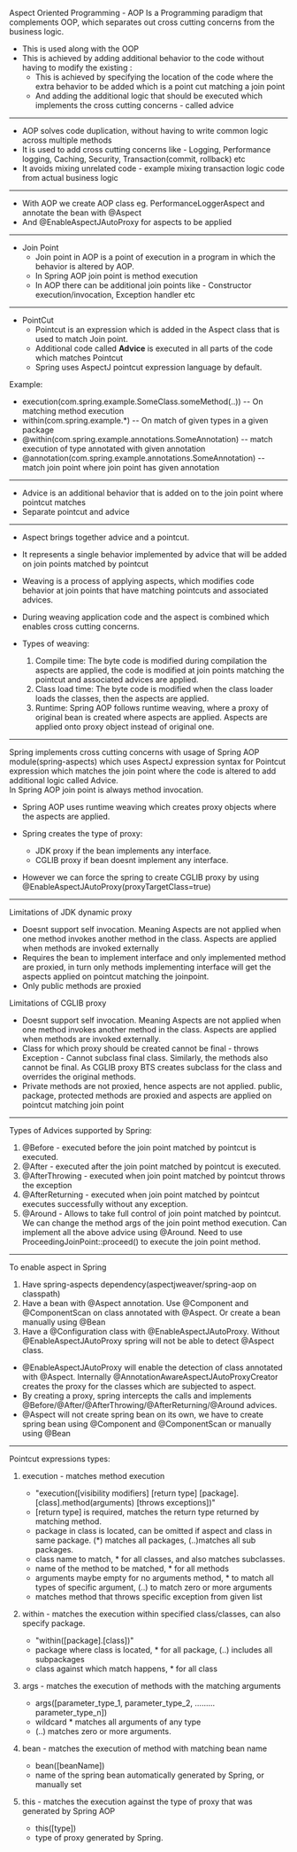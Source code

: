 Aspect Oriented Programming - AOP
Is a Programming paradigm that complements OOP, which separates out cross cutting concerns from the business logic.
* This is used along with the OOP
* This is achieved by adding additional behavior to the code without having to modify the existing :
  * This is achieved by specifying the location of the code where the extra behavior to be added which is a point cut matching a join point
  * And adding the additional logic that should be executed which implements the cross cutting concerns -  called advice

---
* AOP solves code duplication, without having to write common logic across multiple methods
* It is used to add cross cutting concerns like - Logging, Performance logging, Caching, Security, Transaction(commit, rollback) etc
* It avoids mixing unrelated code - example mixing transaction logic code from actual business logic

--- 
* With AOP we create AOP class eg. PerformanceLoggerAspect and annotate the bean with @Aspect
* And @EnableAspectJAutoProxy for aspects to be applied

---
* Join Point
  * Join point in AOP is a point of execution in a program in which the behavior is altered by AOP.
  * In Spring AOP join point is method execution
  * In AOP there can be additional join points like - Constructor execution/invocation, Exception handler etc

---
* PointCut
  * Pointcut is an expression which is added in the Aspect class that is used to match Join point.
  * Additional code called **Advice** is executed in all parts of the code which matches Pointcut
  * Spring uses AspectJ pointcut expression language by default.
  
Example:
  * execution(com.spring.example.SomeClass.someMethod(..)) -- On matching method execution
  * within(com.spring.example.*) -- On match of given types in a given package
  * @within(com.spring.example.annotations.SomeAnnotation) -- match execution of type annotated with given annotation
  * @annotation(com.spring.example.annotations.SomeAnnotation) -- match join point where join point has given annotation


---
* Advice is an additional behavior that is added on to the join point where pointcut matches
* Separate pointcut and advice

---
* Aspect brings together advice and a pointcut.
* It represents a single behavior implemented by advice that will be added on join points matched by pointcut


* Weaving is a process of applying aspects, which modifies code behavior at join points that have matching pointcuts and associated advices.
* During weaving application code and the aspect is combined which enables cross cutting concerns.

* Types of weaving:
  1. Compile time: The byte code is modified during compilation the aspects are applied, the code is modified at join points matching the pointcut and associated advices are applied.
  2. Class load time: The byte code is modified when the class loader loads the classes, then the aspects are applied.
  3. Runtime: Spring AOP follows runtime weaving, where a proxy of original bean is created where aspects are applied. Aspects are applied onto proxy object instead of original one.
  
---
Spring implements cross cutting concerns with usage of Spring AOP module(spring-aspects) which uses AspectJ expression syntax
for Pointcut expression which matches the join point where the code is altered to add additional logic called Advice.\
In Spring AOP join point is always method invocation.

* Spring AOP uses runtime weaving which creates proxy objects where the aspects are applied.
* Spring creates the type of proxy:
  * JDK proxy if the bean implements any interface.
  * CGLIB proxy if bean doesnt implement any interface.
  
* However we can force the spring to create CGLIB proxy by using @EnableAspectJAutoProxy(proxyTargetClass=true)

---
 Limitations of JDK dynamic proxy
* Doesnt support self invocation. Meaning Aspects are not applied when one method invokes another method in the class. Aspects are applied when methods are invoked externally
* Requires the bean to implement interface and only implemented method are proxied, in turn only methods implementing interface will get the aspects applied on pointcut matching the joinpoint.
* Only public methods are proxied

Limitations of CGLIB proxy
* Doesnt support self invocation. Meaning Aspects are not applied when one method invokes another method in the class. Aspects are applied when methods are invoked externally.
* Class for which proxy should be created cannot be final - throws Exception - Cannot subclass final class. Similarly, the methods also cannot be final. As CGLIB proxy BTS creates subclass for the class and overrides the original methods.
* Private methods are not proxied, hence aspects are not applied. public, package, protected methods are proxied and aspects are applied on pointcut matching join point

---
Types of Advices supported by Spring:
1. @Before - executed before the join point matched by pointcut is executed.
2. @After - executed after the join point matched by pointcut is executed.
3. @AfterThrowing - executed when join point matched by pointcut throws the exception
4. @AfterReturning - executed when join point matched by pointcut executes successfully without any exception.
5. @Around - Allows to take full control of join point matched by pointcut. We can change the method args of the join point method execution. Can implement all the above advice using @Around.
              Need to use ProceedingJoinPoint::proceed() to execute the join point method.

---
To enable aspect in Spring
1. Have spring-aspects dependency(aspectjweaver/spring-aop on classpath)
2. Have a bean with @Aspect annotation. Use @Component and @ComponentScan on class annotated with @Aspect. Or create a bean manually using @Bean
3. Have a @Configuration class with @EnableAspectJAutoProxy. Without @EnableAspectJAutoProxy spring will not be able to detect @Aspect class.

* @EnableAspectJAutoProxy will enable the detection of class annotated with @Aspect. Internally @AnnotationAwareAspectJAutoProxyCreator creates the proxy for the classes which are subjected to aspect.
* By creating a proxy, spring intercepts the calls and implements @Before/@After/@AfterThrowing/@AfterReturning/@Around advices.
* @Aspect will not create spring bean on its own, we have to create spring bean using @Component and @ComponentScan or manually using @Bean

---
Pointcut expressions types:
1. execution - matches method execution
    * "execution([visibility modifiers] [return type] [package].[class].method(arguments) [throws exceptions])"
    * [return type] is required, matches the return type returned by matching method.
    * package in class is located, can be omitted if aspect and class in same package. (*) matches all packages, (..)matches all sub packages.
    * class name to match, * for all classes, and also matches subclasses.
    * name of the method to be matched, * for all methods
    * arguments maybe empty for no arguments method, * to match all types of specific argument, (..) to match zero or more arguments
    * matches method that throws specific exception from given list
   
2. within - matches the execution within specified class/classes, can also specify package.
    * "within([package].[class])"
    * package where class is located, * for all package, (..) includes all subpackages
    * class against which match happens, * for all class
   
3. args - matches the execution of methods with the matching arguments
    * args([parameter_type_1, parameter_type_2, ......... parameter_type_n])
    * wildcard * matches all arguments of any type
    * (..) matches zero or more arguments.
   
4. bean - matches the execution of method with matching bean name
    * bean([beanName])
    * name of the spring bean automatically generated by Spring, or manually set
   
5. this - matches the execution against the type of proxy that was generated by Spring AOP
    * this([type])
    * type of proxy generated by Spring.